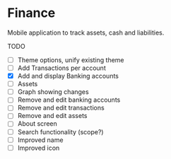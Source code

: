# Finance
Mobile application to track assets, cash and liabilities.

TODO
- [ ] Theme options, unify existing theme
- [ ] Add Transactions per account
- [X] Add and display Banking accounts
- [ ] Assets
- [ ] Graph showing changes
- [ ] Remove and edit banking accounts
- [ ] Remove and edit transactions
- [ ] Remove and edit assets
- [ ] About screen
- [ ] Search functionality (scope?)
- [ ] Improved name
- [ ] Improved icon
